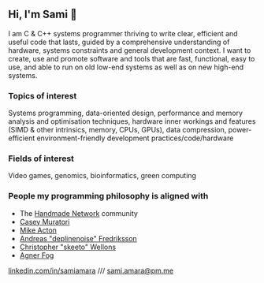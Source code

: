 ## Hi, I'm Sami :wave:

I am C & C++ systems programmer thriving to write clear, efficient and useful code that lasts, guided by a comprehensive understanding of hardware, systems constraints and general development context. I want to create, use and promote software and tools that are fast, functional, easy to use, and able to run on old low-end systems as well as on new high-end systems.

### Topics of interest
Systems programming, data-oriented design, performance and memory analysis and optimisation techniques, hardware inner workings and features (SIMD & other intrinsics, memory, CPUs, GPUs), data compression, power-efficient environment-friendly development practices/code/hardware

### Fields of interest
Video games, genomics, bioinformatics, green computing

### People my programming philosophy is aligned with
- The [Handmade Network](https://handmade.network/) community
- [Casey Muratori](https://youtu.be/A2dxjOjWHxQ)
- [Mike Acton](https://youtu.be/rX0ItVEVjHc)
- [Andreas "deplinenoise" Fredriksson](https://guide.handmade-seattle.com/c/2021/context-is-everything/)
- [Christopher "skeeto" Wellons](https://nullprogram.com/)
- [Agner Fog](https://www.agner.org/optimize/)

[linkedin.com/in/samiamara](https://www.linkedin.com/in/samiamara) /// [sami.amara@pm.me](mailto:sami.amara@pm.me)
